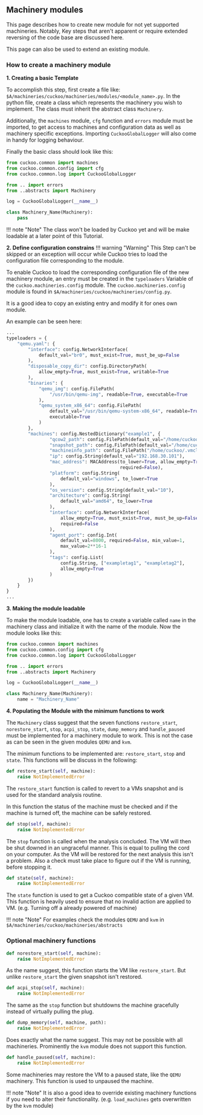 ## Machinery modules

This page describes how to create new module
for not yet supported machineries.
Notably, Key steps that aren't apparent
or require extended reversing of the code base are discussed here.

This page can also be used to extend an existing module.

### How to create a machinery module

**1. Creating a basic Template**

To accomplish this step, first create a file like:
`$A/machineries/cuckoo/machineries/modules/<module_name>.py`.
In the python file, create a class which represents the machinery
you wish to implement.
The class must inherit the abstract class `Machinery`.

Additionally, the `machines` module, `cfg` function and `errors` module
must be imported, to get access to machines and configuration data
as well as machinery specific exceptions.
Importing `CuckooGlobalLogger` will also come in handy for logging behaviour.

Finally the basic class should look like this:

```python
from cuckoo.common import machines
from cuckoo.common.config import cfg
from cuckoo.common.log import CuckooGlobalLogger

from .. import errors
from ..abstracts import Machinery

log = CuckooGlobalLogger(__name__)

class Machinery_Name(Machinery):
    pass

```
!!! note "Note"
    The class won't be loaded by Cuckoo yet
    and will be make loadable at a later point of this Tutorial.

**2. Define configuration constrains**
!!! warning "Warning"
    This Step can't be skipped or an exception will occur while
    Cuckoo tries to load the configuration file corresponding to the module.

To enable Cuckoo to load the corresponding configuration file
of the new machinery module, an entry must be created in the `typeloaders`
Variable of the `cuckoo.machineries.config` module.
The `cuckoo.machineries.config` module is found in
`$A/machineries/cuckoo/machineries/config.py`.

It is a good idea to copy an existing entry and modify it
for ones own module.

An example can be seen here:
```python
...
typeloaders = {
    "qemu.yaml": {
        "interface": config.NetworkInterface(
            default_val="br0", must_exist=True, must_be_up=False
        ),
        "disposable_copy_dir": config.DirectoryPath(
            allow_empty=True, must_exist=True, writable=True
        ),
        "binaries": {
            "qemu_img": config.FilePath(
                "/usr/bin/qemu-img", readable=True, executable=True
            ),
            "qemu_system_x86_64": config.FilePath(
                default_val="/usr/bin/qemu-system-x86_64", readable=True,
                executable=True
            )
        },
        "machines": config.NestedDictionary("example1", {
                "qcow2_path": config.FilePath(default_val="/home/cuckoo/.vmcloak/vms/qemu/win10_1/disk.qcow2", readable=True),
                "snapshot_path": config.FilePath(default_val="/home/cuckoo/.vmcloak/vms/qemu/win10_1/memory.snapshot", readable=True),
                "machineinfo_path": config.FilePath("/home/cuckoo/.vmcloak/vms/qemu/win10_1/machineinfo.json", readable=True),
                "ip": config.String(default_val="192.168.30.101"),
                "mac_address": MACAddress(to_lower=True, allow_empty=True,
                                          required=False),
                "platform": config.String(
                    default_val="windows", to_lower=True
                ),
                "os_version": config.String(default_val="10"),
                "architecture": config.String(
                    default_val="amd64", to_lower=True
                ),
                "interface": config.NetworkInterface(
                    allow_empty=True, must_exist=True, must_be_up=False,
                    required=False
                ),
                "agent_port": config.Int(
                    default_val=8000, required=False, min_value=1,
                    max_value=2**16-1
                ),
                "tags": config.List(
                    config.String, ["exampletag1", "exampletag2"],
                    allow_empty=True
                )
        })
    }
}
...
```

**3. Making the module loadable**

To make the module loadable, one has to create a variable
called `name` in the machinery class
and initialize it with the name of the module.
Now the module looks like this:

```python
from cuckoo.common import machines
from cuckoo.common.config import cfg
from cuckoo.common.log import CuckooGlobalLogger

from .. import errors
from ..abstracts import Machinery

log = CuckooGlobalLogger(__name__)

class Machinery_Name(Machinery):
    name = "Machinery_Name"

```

**4. Populating the Module with the minimum functions to work**

The `Machinery` class suggest that the seven functions `restore_start`,
`norestore_start`, `stop`, `acpi_stop`, `state`, `dump_memory`
and `handle_paused` must be implemented for a machinery module to work.
This is not the case as can be seen in the given modules `QEMU`
and `kvm`.

The minimum functions to be implemented are: `restore_start`, `stop`
and `state`. This functions will be discuss in the following:

```python
def restore_start(self, machine):
    raise NotImplementedError
```

The `restore_start` function is called to revert to a VMs snapshot
and is used for the standard analysis routine.

In this function the status of the machine must be checked
and if the machine is turned off, the machine can be safely restored.

```python
def stop(self, machine):
    raise NotImplementedError
```

The `stop` function is called when the analysis concluded.
The VM will then be shut downed in an ungraceful manner.
This is equal to pulling the cord on your computer.
As the VM will be restored for the next analysis this isn't a problem.
Also a check must take place to figure out if the VM is running,
before stopping it.

```python
def state(self, machine):
    raise NotImplementedError
```

The `state` function is used to get a Cuckoo compatible state
of a given VM. This function is heavily used to ensure that
no invalid action are applied to VM. (e.g. Turning off a already
powered of machine)

!!! note "Note"
    For examples check the modules `QEMU` and `kvm`
    in `$A/machineries/cuckoo/machineries/abstracts`

### Optional machinery functions

```python
def norestore_start(self, machine):
    raise NotImplementedError
```

As the name suggest, this function starts the VM like `restore_start`.
But unlike `restore_start` the given snapshot isn't restored.

```python
def acpi_stop(self, machine):
    raise NotImplementedError
```

The same as the `stop` function but shutdowns the machine
gracefully instead of virtually pulling the plug.

```python
def dump_memory(self, machine, path):
    raise NotImplementedError
```

Does exactly what the name suggest. This may not be possible with all
machineries. Prominently the `kvm` module does not support this function.

```python
def handle_paused(self, machine):
    raise NotImplementedError
```

Some machineries may restore the VM to a paused state, like the `QEMU`
machinery. This function is used to unpaused the machine.

!!! note "Note"
    It is also a good idea to override existing machinery functions
    if you need to alter their functionality. (e.g. `load_machines`
    gets overwritten by the `kvm` module)

